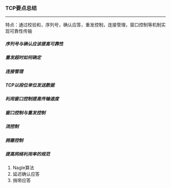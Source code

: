 ### TCP要点总结
---
特点：通过校验和，序列号，确认应答，重发控制，连接管理，窗口控制等机制实现可靠性传输

##### 序列号与确认应该提高可靠性
##### 重发超时如何确定
##### 连接管理
##### TCP以段位单位发送数据
##### 利用窗口控制提高传输速度
##### 窗口控制与重发控制
##### 流控制
##### 拥塞控制
##### 提高网络利用率的规范
1. Nagle算法
2. 延迟确认应答
3. 捎带应答